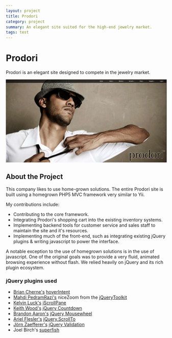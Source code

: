 ```yaml
---
layout: project
title: Prodori
category: project
summary: An elegant site suited for the high-end jewelry market.
tags: test
---
```

Prodori
=======

Prodori is an elegant site designed to compete in the jewelry market.

<div class="img full">
<img src="/images/projects/prodori/front.jpg" />
</div>

About the Project
-----------------

This company likes to use home-grown solutions. The entire Prodori site is built using a homegrown PHP5 MVC framework very similar to Yii.

My contributions include:

*	Contributing to the core framework.
*	Integrating Prodori's shopping cart into the existing inventory systems.
*	Implementing backend tools for customer service and sales staff to maintain the site and it's resources.
*	Implementing much of the front-end, such as integrating existing jQuery plugins &amp; writing javascript to power the interface.

A notable exception to the use of homegrown solutions is in the use of javascript. One of the original goals was to provide a very fluid, 
animated browsing experience without flash. We relied heavily on jQuery and its rich plugin ecosystem.

### jQuery plugins used

*	[Brian Cherne's](http://cherne.net/) [hoverIntent](http://cherne.net/brian/resources/jquery.hoverIntent.html)
*	[Mahdi PedramRazi's](http://mahdipedram.com/) niceZoom from the [jQueryToolkit](http://www.jQueryToolkit.com)
*	[Kelvin Luck's](http://www.kelvinluck.com) [jScrollPane](http://jscrollpane.kelvinluck.com/)
*	[Keith Wood's](http://keith-wood.name/) [jQuery Countdown](http://keith-wood.name/countdown.htm)
*	[Brandon Aaron's](http://brandonaaron.net) [jQuery Mousewheel](http://brandonaaron.net/code/mousewheel/docs)
*	[Ariel Flesler's](http://flesler.blogspot.com) [jQuery.ScrollTo](http://flesler.blogspot.com/2007/10/jqueryscrollto.html)
*	[Jörn Zaefferer's](http://bassistance.de/about/) [jQuery Validation](http://bassistance.de/jquery-plugins/jquery-plugin-validation/)
*	Joel Birch's [superfish](http://users.tpg.com.au/j_birch/plugins/superfish/)
